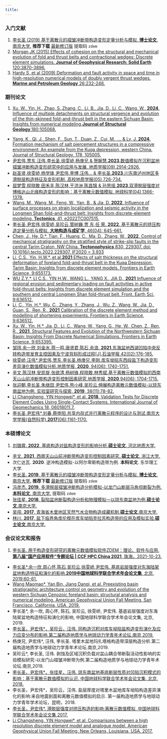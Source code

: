 ```yaml
---
title: 
---
```


### 入门文献

1. [李长圣 (2019) 基于离散元的褶皱冲断带构造变形定量分析与模拟. **博士论文**. 南京大学.](http://t.cn/Ai9ruJY5) **推荐下载** [最新修订版](https://pan.baidu.com/s/1JWORiC034DwWscT9SiLrGQ) 提取码 `zdem`  
2. [Morgan JK (2015) Effects of cohesion on the structural and mechanical evolution of fold and thrust belts and contractional wedges: Discrete element simulations. **Journal of Geophysical Research: Solid Earth** 120:3870-3896.](http://onlinelibrary.wiley.com/doi/10.1002/2014JB011455/full)  
3. [Hardy S, et al (2009) Deformation and fault activity in space and time in high-resolution numerical models of doubly vergent thrust wedges. **Marine and Petroleum Geology** 26:232-248.](https://doi.org/10.1016/j.marpetgeo.2007.12.003)  

### 期刊论文

1. [Xu, W., Yin, H., Zhao, S.,Zhang, C., Li, B., Jia, D., Li, C., Wang, W., **2024**. Influence of multiple detachments on structural vergence and evolution of the thin-skinned fold-and-thrust belt in the eastern Sichuan Basin: Insights from numerical modeling,**Journal of Structural Geology**,180:105068.](https://doi.org/10.1016/j.jsg.2024.105068) 
- [Yang, K., Qi, J., Shen, F., Sun, T., Duan, Z., Cui, M., ... & Lv, J. **2024**. Formation mechanism of salt piercement structures in a compressive environment: An example from the Kuqa depression, western China. Journal of Structural Geology, 178, 105005.](https://doi.org/10.1016/j.jsg.2023.105005)
- [尹宏伟,贾东,汪伟,李长圣,徐雯峤,杨庚兄 & 贺婉慧.**2023**.数值模拟在沉积盆地褶皱冲断构造变形研究中的应用与发展. 地质学报(09),2914-2926.](https://doi.org/10.19762/j.cnki.dizhixuebao.2023136.)
- [赵圣贤,徐雯峤,杨学锋,尹宏伟,李博,汪伟... & 李长圣.**2023**.川东南泸州地区多滑脱层构造特征及变形机制. 高校地质学报(05),726-734.](https://doi.org/10.16108/j.issn1006-7493.2022029.)
- [屈梦雪,程晓敢,田禾丰,陈汉林,于洪洲,陈昌锦 & 孙思瑶.**2023**.双滑脱层强度对博格达山北缘构造变形的影响：基于离散元数值模拟. 地球科学(04),1366-1378.](https://kns.cnki.net/kcms2/article/abstract?v=xBNwvqFr00Lxt-kRzfAYWcsWitd5UucpYNuQE1EMRSEmjM1kJIA7O4mIPuNq5WXpleY3EvABxLrnJcv9YisUA5fToby0v31otfGT6qTMjFvpP9kZ4XaPEIKyg1VzTUbZhJkUHAXvVzQ=&uniplatform=NZKPT&flag=copy)
- [Wang, M., Wang, M., Feng, W., Yan, B., & Jia, D. **2022**. Influence of surface processes on strain localization and seismic activity in the Longmen Shan fold-and-thrust belt: Insights from discrete-element modeling. **Tectonics**, 41, e2022TC007515.](https://doi.org/10.1029/2022TC007515)
- [李长圣,尹宏伟,徐雯峤,吴珍云,管树巍,贾 东,任 荣. **2022**. 基于离散元的挤压构造定量分析与模拟. **大地构造与成矿学**, 46(04): 645-661.](https://doi.org/10.16539/j.ddgzyckx.2022.04.001) 
- [Chen, J., He, D.*, Tian, F., Huang, C., Ma, D., Zhang, W., **2022**. Control of mechanical stratigraphy on the stratified style of strike-slip faults in the central Tarim Craton, NW China. **Tectonophysics** 830, 229307. doi: 10.1016/j.tecto.2022.229307. IF2020 = 3.933 ](https://doi.org/10.1016/j.tecto.2022.229307) 
- [Li, C.S., Yin, H.W.*, et al.**2021** Effects of salt thickness on the structural deformation of foreland fold-and-thrust belt in the Kuqa Depression, Tarim Basin: Insights from discrete element models. Frontiers in Earth Science, 9:655173.](https://doi.org/10.3389/feart.2021.655173)
- [WU Z.Y.*, LI C.S., YIN H.W., WANG L., YANG X., JIA D., **2021** Influence of regional erosion and sedimentary loading on fault activities in active fold-thrust belts: Insights from discrete element simulation and the southern and central Longmen Shan fold-thrust belt. Front. Earth Sci. 9:636512.](https://doi.org/10.3389/feart.2021.659682)
- [Li, C., Yin, H.*, Wu, C., Zhang, Y., Zhang, J., Wu, Z., Wang, W., Jia, D., Guan, S., Ren, R., **2021** Calibration of the discrete element method and modelling of shortening experiments. Frontiers in Earth Science, 9:636512.](https://doi.org/10.3389/feart.2021.636512)
- [Xu, W., Yin, H.*, Jia, D., Li, C., Wang, W., Yang, G., He, W., Chen, Z., Ren, R., **2021**. Structural Features and Evolution of the Northwestern Sichuan Basin: Insights From Discrete Numerical Simulations. Frontiers in Earth Science, 9:653395.](https://doi.org/10.3389/feart.2021.653395) 
- [邹玮,余一欣,刘金水,蒋一鸣,唐贤君,陈石,余浪. **2021**.东海盆地西湖凹陷中央反转构造带发育主控因素及宁波背斜形成过程[J].石油学报,42(02):176-185.](http://t.cn/A6Vov6Lc)
- [徐雯峤,汪伟*,尹宏伟,贾东,李长圣,杨庚兄,李刚.库车坳陷东西段盐下构造变形差异演化数值模拟分析.地质学报, **2020**, 94(06): 1740-1751. ](http://t.cn/A6y6QcwC)  
- [辛文,陈汉林,安凯旋,张欲清,杨树锋,程晓敢,林秀斌.基于离散元数值模拟的西南天山山前冲断带构造变形控制因素研究.地质学报, **2020**,94(06): 1704-1715.](http://t.cn/A6y6QKOG)  
- [张迎朝,李长圣,朱继田,尹宏伟,熊小峰,吴珍云.伸展构造离散元数值模拟-以琼东南盆地为例. 实验室研究与探索, **2019**, 38(11):78-82.](http://t.cn/A6y6QntS)  
- [LI Changsheng, YIN Hongwei*, et al. **2018**. Validation Tests for Discrete Element Codes Using Single-Contact Systems. International Journal of Geomechanics 18, 06018011.7.](https://ascelibrary.org/doi/10.1061/(ASCE)GM.1943-5622.0001133)  
- [李长圣,尹宏伟*,刘春,蔡申阳.共享内存式并行离散元程序的设计与测试.南京大学学报(自然科学),**2017**(06):1161-1170.](http://t.cn/EiaL0Ad)  

### 本硕博论文

1. [刘璐霄. **2022**. 基底构造对盐构造变形的影响分析.**硕士论文**. 河北地质大学.](https://doi.org/10.27752/d.cnki.gsjzj.2022.000204) 
- [辛文. **2021**. 西南天山山前冲断带构造变形控制因素研究. **硕士论文**. 浙江大学.](https://doi.org/10.27461/d.cnki.gzjdx.2021.002791)
- 次仁达瓦. **2020**. 逆冲构造模拟-以阿尔卑斯构造带为例. **本科论文**. 东华理工大学.  
- [李长圣. **2019**. 基于离散元的褶皱冲断带构造变形定量分析与模拟. **博士论文**. 南京大学.](http://t.cn/Ai9ruJY5) **推荐下载** [最新修订版](https://pan.baidu.com/s/1JWORiC034DwWscT9SiLrGQ) 提取码 `zdem`  
- [冯彦杰. **2019**. 多滑脱层褶皱冲断构造分析模拟-以龙门山断层马角坝断裂为例. **本科论文**. 南京大学.](https://pan.baidu.com/s/1JWORiC034DwWscT9SiLrGQ) 提取码 `zdem`  
- [张佳星. **2018**. 裂陷盆地断裂构造分析和物理模拟—以琼东南盆地为例.**硕士论文**.南京大学.](https://doi.org/10.27235/d.cnki.gnjiu.2018.000274)  
- [吴闯. **2017**. 青海省木里地区天然气水合物构造成藏机制.**硕士论文**.南京大学.](http://t.cn/RpLyDni)  
- [林川. **2017**. 盐下临界角库伦楔在库车坳陷克拉苏构造带的应用及模拟实验.**硕士论文**.南京大学.](http://t.cn/RpLUbiW)  

### 会议论文和报告

1. [李长圣. 用于构造变形研究的离散元数值模拟软件ZDEM：理论、软件与应用. **第八届“国产应用软件”专题论坛 | CCF HPC China 2021**, 珠海，2021-10-23.](/blog/20211019/)
- [李长圣*,余一欣,周心怀,陈石,吴珍云,徐雯峤,尹宏伟. 基底岩层强度对东海陆架盆地构造特征和演化的影响.**2019中国地球科学联合学术年会论文集**, 北京, 2019:60-61.](http://t.cn/A6yeiXQz)
- [Wang Maomao*, Yan Bin, Jiang Danqi, et al. Preexisting basin stratigraphic architecture control on geometry and evolution of the western Sichuan Cenozoic foreland basin: structural analysis and numerical modeling. American Geophysical Union Fall Meeting, San Francisco, California, USA. 2019.](https://agu.confex.com/agu/fm19/meetingapp.cgi/Paper/567189)  
- 李长圣*, 余一欣, 周心怀, 陈石, 吴珍云, 徐雯峤, 尹宏伟. 基底岩层强度对东海陆架盆地构造特征和演化的影响, 中国地球科学联合学术年会论文集, 北京, 2019.  
- [李长圣，尹宏伟*，吴珍云，汪伟. 同构造沉积对库车坳陷盐构造变形演化及应力应变分布的影响.第二届构造地质学与地球动力学青年术论坛.南京,2019.](/blog/201903/)  
- 杨庚兄, 尹宏伟*, 汪伟, 李长圣. 塔里木盆地玛扎塔格构造带深层构造分析.第二届构造地质学与地球动力学青年术论坛.南京,2019.  
- 吴珍云*, 李长圣, 汪伟. 剥蚀及区域沉积负载对盆山耦合带断裂活动性影响的实验模拟研究-以龙门山褶皱冲断带为例.第二届构造地质学与地球动力学青年术论坛.南京,2019.  
- [李长圣，尹宏伟*，张佳星，汪伟. 琼东南盆地基底断层性质对凹陷沉积模式的影响：基于离散元数值模拟的认识. 中国地球科学联合学术年会论文集, 北京, 2018.](http://t.cn/AiY2NMGq)  
- 李长圣，尹宏伟*，吴珍云，汪伟. 盐层厚度对塔里木盆地库车坳陷构造差异演化的影响:来自地震剖面和离散元数值模拟的启示. 第一届构造地质学与地球动力学青年学术论坛，昆明，2018.  
- [李长圣，尹宏伟*. 滑脱层强度对挤压构造的影响:离散元数值模拟. 中国地球科学联合学术年会论文集,2017.](http://t.cn/E6k57Mg)   
- [Li Changsheng, YIN Hongwei*, et al. Comparisons between a high resolution discrete element model and analogue model. American Geophysical Union Fall Meeting. New Orleans, Louisiana, USA. 2017.](https://agu.confex.com/agu/fm17/meetingapp.cgi/Paper/208807)  

